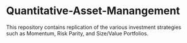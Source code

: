 # Quantitative-Asset-Manangement
This repository contains replication of the various investment strategies such as Momentum, Risk Parity, and Size/Value Portfolios. 
